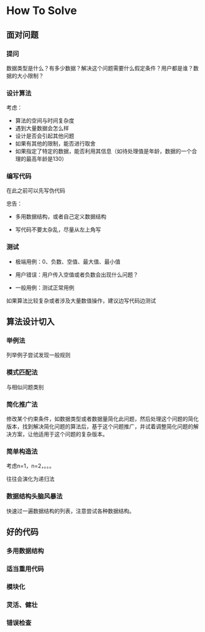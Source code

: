 # How To Solve

## 面对问题

### 提问

数据类型是什么？有多少数据？解决这个问题需要什么假定条件？用户都是谁？数据的大小限制？

### 设计算法

考虑：

- 算法的空间与时间复杂度
- 遇到大量数据会怎么样
- 设计是否会引起其他问题
- 如果有其他的限制，能否进行取舍
- 如果指定了特定的数据，能否利用其信息（如待处理值是年龄，数据的一个合理的最高年龄是130）

### 编写代码

在此之前可以先写伪代码

忠告：

- 多用数据结构，或者自己定义数据结构

- 写代码不要太杂乱，尽量从左上角写

### 测试

- 极端用例：0、负数、空值、最大值、最小值

- 用户错误：用户传入空值或者负数会出现什么问题？

- 一般用例：测试正常用例

如果算法比较复杂或者涉及大量数值操作，建议边写代码边测试



## 算法设计切入

### 举例法

列举例子尝试发现一般规则

### 模式匹配法

与相似问题类别

### 简化推广法

修改某个约束条件，如数据类型或者数据量简化此问题，然后处理这个问题的简化版本，找到解决简化问题的算法后，基于这个问题推广，并试着调整简化问题的解决方案，让他适用于这个问题的复杂版本。

### 简单构造法

考虑n=1，n=2，。。。

往往会演化为递归法

### 数据结构头脑风暴法

快速过一遍数据结构的列表，注意尝试各种数据结构。

## 好的代码

### 多用数据结构

### 适当重用代码

### 模块化

### 灵活、健壮

### 错误检查



